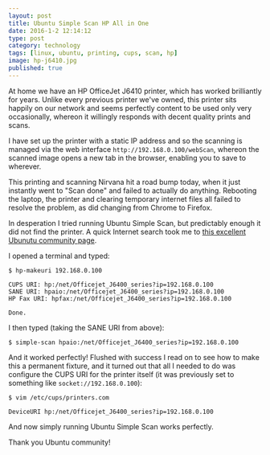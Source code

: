```yaml
--- 
layout: post 
title: Ubuntu Simple Scan HP All in One
date: 2016-1-2 12:14:12
type: post 
category: technology
tags: [linux, ubuntu, printing, cups, scan, hp]
image: hp-j6410.jpg
published: true
---
```


At home we have an HP OfficeJet J6410 printer, which has worked brilliantly for years. 
Unlike every previous printer we've owned, this printer sits happily on our network and seems perfectly content to be used only very occasionally, whereon it willingly responds with decent quality prints and scans.

I have set up the printer with a static IP address and so the scanning is managed via the web interface `http://192.168.0.100/webScan`, whereon the scanned image opens a new tab in the browser, enabling you to save to wherever.

This printing and scanning Nirvana hit a road bump today, when it just instantly went to "Scan done" and failed to actually do anything.
Rebooting the laptop, the printer and clearing temporary internet files all failed to resolve the problem, as did changing from Chrome to Firefox.

<!--more-->

In desperation I tried running Ubuntu Simple Scan, but predictably enough it did not find the printer. 
A quick Internet search took me to [this excellent Ubunutu community page][ubuntu-hpallinone]. 

I opened a terminal and typed:

    $ hp-makeuri 192.168.0.100

    CUPS URI: hp:/net/Officejet_J6400_series?ip=192.168.0.100
    SANE URI: hpaio:/net/Officejet_J6400_series?ip=192.168.0.100
    HP Fax URI: hpfax:/net/Officejet_J6400_series?ip=192.168.0.100

    Done.

I then typed (taking the SANE URI from above):

    $ simple-scan hpaio:/net/Officejet_J6400_series?ip=192.168.0.100

And it worked perfectly! Flushed with success I read on to see how to make this a permanent fixture, and it turned out that all I needed to do was configure the CUPS URI for the printer itself (it was previously set to something like `socket://192.168.0.100`):

    $ vim /etc/cups/printers.com

    DeviceURI hp:/net/Officejet_J6400_series?ip=192.168.0.100

And now simply running Ubuntu Simple Scan works perfectly.

Thank you Ubuntu community!

[ubuntu-hpallinone]: https://help.ubuntu.com/community/HpAllInOne

